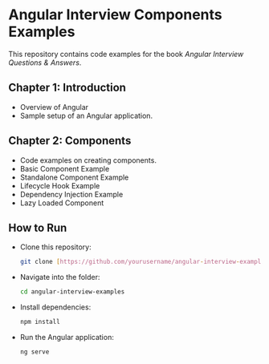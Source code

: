 # Angular Interview Components Examples

This repository contains code examples for the book *Angular Interview Questions & Answers*.

## Chapter 1: Introduction
- Overview of Angular
- Sample setup of an Angular application.

## Chapter 2: Components
- Code examples on creating components.
- Basic Component Example
- Standalone Component Example
- Lifecycle Hook Example
- Dependency Injection Example
- Lazy Loaded Component

## How to Run
- Clone this repository:
  ```bash
  git clone [https://github.com/yourusername/angular-interview-examples.git](https://github.com/anilsingh581/Angular-Components.git)
  ```
- Navigate into the folder:
  ```bash
  cd angular-interview-examples
  ```
- Install dependencies:
  ```bash
  npm install
  ```
- Run the Angular application:
  ```bash
  ng serve
  ```

